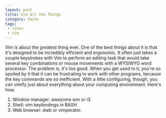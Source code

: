 ```yaml
---
layout: post
title: Vim All the Things
category: hacks
tags: 
 - linux 
 - vim
---
```


Vim is about the greatest thing ever. One of the best things about it is that it's designed to be incredibly efficient and ergonomic. It often just takes a couple keystrokes with Vim to perform an editing task that would take several key combinations or mouse movements with a WYSIWYG word processor. The problem is, it's too good. When you get used to it, you're so spoiled by it that it can be frustrating to work with other programs, because the key commands are so inefficient. With a little configuring, though, you can vimify just about everything about your computing environment. Here's how. 

1. Window manager: awesome wm or i3. 
2. Shell: vim keybindings in BASH. 
3. Web browser: dwb or vimperator. 
 
